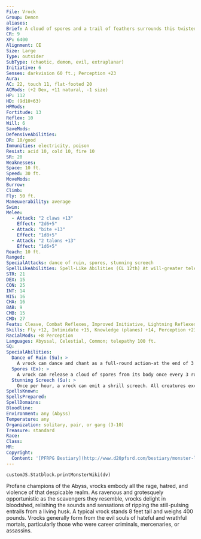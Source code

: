 ```yaml
---
File: Vrock
Group: Demon
aliases: 
Brief: A cloud of spores and a trail of feathers surrounds this twisted cross between a man and a gigantic vulture.
CR: 9
XP: 6400
Alignment: CE
Size: Large
Type: outsider
SubType: (chaotic, demon, evil, extraplanar)
Initiative: 6
Senses: darkvision 60 ft.; Perception +23
Aura: 
AC: 22, touch 11, flat-footed 20
ACMods: (+2 Dex, +11 natural, -1 size)
HP: 112
HD: (9d10+63)
HPMods: 
Fortitude: 13
Reflex: 10
Will: 6
SaveMods: 
DefensiveAbilities: 
DR: 10/good
Immunities: electricity, poison
Resist: acid 10, cold 10, fire 10
SR: 20
Weaknesses: 
Space: 10 ft.
Speed: 30 ft.
MoveMods: 
Burrow: 
Climb: 
Fly: 50 ft.
Maneuverability: average
Swim: 
Melee: 
  - Attack: "2 claws +13"
    Effect: "2d6+5"
  - Attack: "bite +13"
    Effect: "1d8+5"
  - Attack: "2 talons +13"
    Effect: "1d6+5"
Reach: 10 ft.
Ranged: 
SpecialAttacks: dance of ruin, spores, stunning screech
SpellLikeAbilities: Spell-Like Abilities (CL 12th) At will-greater teleport (self plus 50 lbs. of objects only), telekinesis (DC 18) 1/day-heroism, mirror image, summon (level 3, 1 vrock 35%)
STR: 21
DEX: 15
CON: 25
INT: 14
WIS: 16
CHA: 16
BAB: 9
CMB: 15
CMD: 27
Feats: Cleave, Combat Reflexes, Improved Initiative, Lightning Reflexes, Power Attack
Skills: Fly +12, Intimidate +15, Knowledge (planes) +14, Perception +23, Sense Motive +15, Spellcraft +14, Stealth +10, Survival +15
RacialMods: +8 Perception
Languages: Abyssal, Celestial, Common; telepathy 100 ft.
SQ: 
SpecialAbilities:
  Dance of Ruin (Su): >
    A vrock can dance and chant as a full-round action-at the end of 3 rounds, a crackling wave of energy explodes from the vrock, dealing 5d6 points of electricity damage to all creatures within 100 feet. A DC 17 Reflex save halves this damage. For each additional vrock that joins in the dance, the damage increases by 5d6 and the DC to avoid the effect increases by +1, to a maximum of 20d6 when four or more vrocks are dancing (the DC continues to increase with additional vrocks, but the damage does not). The dance immediately ends and must be started anew if any of the participating vrocks is slain, stunned, or otherwise prevented from dancing. The save DC is Charisma-based.
  Spores (Ex): >
    A vrock can release a cloud of spores from its body once every 3 rounds as a free action. Adjacent creatures take 1d8 points of damage from the spores, plus 1d4 points of damage per round for 10 rounds as the spores grow into thick green vines. Although ugly, the vines are harmless and wither away in 1d4 days if not shaved off before then. The spores can be destroyed by casting bless on the affected creatures or by sprinkling them with holy water. This attack can also be halted by effects that remove or provide immunity to disease.
  Stunning Screech (Su): >
    Once per hour, a vrock can emit a shrill screech. All creatures except demons within a 30-foot-radius spread must succeed on a DC 21 Fortitude save or be stunned for 1 round. The save DC is Constitution-based.
SpellsKnown: 
SpellsPrepared: 
SpellDomains: 
Bloodline: 
Environment: any (Abyss)
Temperature: any
Organization: solitary, pair, or gang (3-10)
Treasure: standard
Race: 
Class: 
MR: 
Copyright:
  Content: '[PFRPG Bestiary](http://www.d20pfsrd.com/bestiary/monster-listings/outsiders/demon/vrock)'
---
```

```dataviewjs
customJS.Statblock.printMonsterWiki(dv)
```
Profane champions of the Abyss, vrocks embody all the rage, hatred, and violence of that despicable realm. As ravenous and grotesquely opportunistic as the scavengers they resemble, vrocks delight in bloodshed, relishing the sounds and sensations of ripping the still-pulsing entrails from a living husk. A typical vrock stands 8 feet tall and weighs 400 pounds. Vrocks generally form from the evil souls of hateful and wrathful mortals, particularly those who were career criminals, mercenaries, or assassins.
